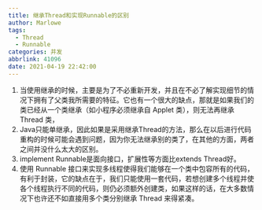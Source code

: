 ```yaml
---
title: 继承Thread和实现Runnable的区别
author: Marlowe
tags:
  - Thread
  - Runnable
categories: 并发
abbrlink: 41096
date: 2021-04-19 22:42:00
---
```


<!--more-->


1. 当使用继承的时候，主要是为了不必重新开发，并且在不必了解实现细节的情况下拥有了父类我所需要的特征。它也有一个很大的缺点，那就是如果我们的类已经从一个类继承（如小程序必须继承自 Applet 类），则无法再继承 Thread 类，
2. Java只能单继承，因此如果是采用继承Thread的方法，那么在以后进行代码重构的时候可能会遇到问题，因为你无法继承别的类了，在其他的方面，两者之间并没什么太大的区别。
3. implement Runnable是面向接口，扩展性等方面比extends Thread好。
4. 使用 Runnable 接口来实现多线程使得我们能够在一个类中包容所有的代码，有利于封装，它的缺点在于，我们只能使用一套代码，若想创建多个线程并使各个线程执行不同的代码，则仍必须额外创建类，如果这样的话，在大多数情况下也许还不如直接用多个类分别继承 Thread 来得紧凑。
